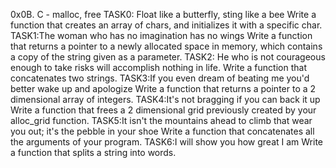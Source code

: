 0x0B. C - malloc, free
TASK0: Float like a butterfly, sting like a bee
Write a function that creates an array of chars, and initializes it with a specific char.
TASK1:The woman who has no imagination has no wings
Write a function that returns a pointer to a newly allocated space in memory, which contains a copy of the string given as a parameter.
TASK2: He who is not courageous enough to take risks will accomplish nothing in life.
Write a function that concatenates two strings.
TASK3:If you even dream of beating me you'd better wake up and apologize
Write a function that returns a pointer to a 2 dimensional array of integers.
TASK4:It's not bragging if you can back it up
Write a function that frees a 2 dimensional grid previously created by your alloc_grid function.
TASK5:It isn't the mountains ahead to climb that wear you out; it's the pebble in your shoe
Write a function that concatenates all the arguments of your program.
TASK6:I will show you how great I am
Write a function that splits a string into words.
